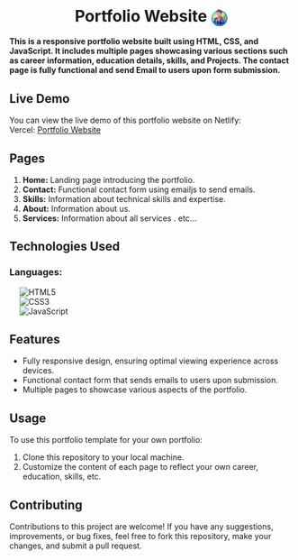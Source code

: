 <br>
<h1 align=center>
<span> Portfolio Website </span>
<img align="center" src="https://github.com/Er-KishanKumar/KishanFolio/blob/main/assets/images/hero.png" alt="" width="30" height="30">
</h1>

**This is a responsive portfolio website built using HTML, CSS, and JavaScript. It includes multiple pages showcasing various sections such as career information, education details, skills, and Projects. The contact page is fully functional and send Email to users upon form submission.**

## Live Demo

You can view the live demo of this portfolio website on Netlify:
<br>
Vercel: [Portfolio Website](https://kishan-portfolio-ten.vercel.app/)

## Pages

1. **Home:** Landing page introducing the portfolio.
3. **Contact:** Functional contact form using emailjs to send emails.
7. **Skills:** Information about technical skills and expertise.
8. **About:** Information about us.
9. **Services:** Information about all services .
etc...
## Technologies Used
 
### Languages:

&emsp; ![HTML5](https://img.shields.io/badge/html5-%23E34F26.svg?style=for-the-badge&logo=html5&logoColor=white)
<br>
&emsp; ![CSS3](https://img.shields.io/badge/css3-%231572B6.svg?style=for-the-badge&logo=css3&logoColor=white)
<br>
&emsp; ![JavaScript](https://img.shields.io/badge/javascript-yellow.svg?style=for-the-badge&logo=javascript&logoColor=white)

## Features

- Fully responsive design, ensuring optimal viewing experience across devices.
- Functional contact form that sends emails to users upon submission.
- Multiple pages to showcase various aspects of the portfolio.

## Usage

To use this portfolio template for your own portfolio:

1. Clone this repository to your local machine.
2. Customize the content of each page to reflect your own career, education, skills, etc.

## Contributing

Contributions to this project are welcome! If you have any suggestions, improvements, or bug fixes, feel free to fork this repository, make your changes, and submit a pull request.

